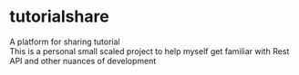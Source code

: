 # tutorialshare
A platform for sharing tutorial\
This is a personal small scaled project to help myself get familiar with Rest API and other nuances of development
